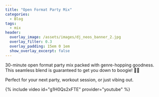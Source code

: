```yaml
---
title: "Open Format Party Mix"
categories:
  - Blog
tags:
  - mix
header:
  overlay_image: /assets/images/dj_neos_banner_2.jpg
  overlay_filter: 0.3
  overlay_padding: 15em 0 1em
  show_overlay_excerpt: false
---
```


30-minute open format party mix packed with genre-hopping goodness. This seamless blend is guaranteed to get you down to boogie! 🕺💃

Perfect for your next party, workout session, or just vibing out.

{% include video id="g1H0Qs2xFTE" provider="youtube" %}

